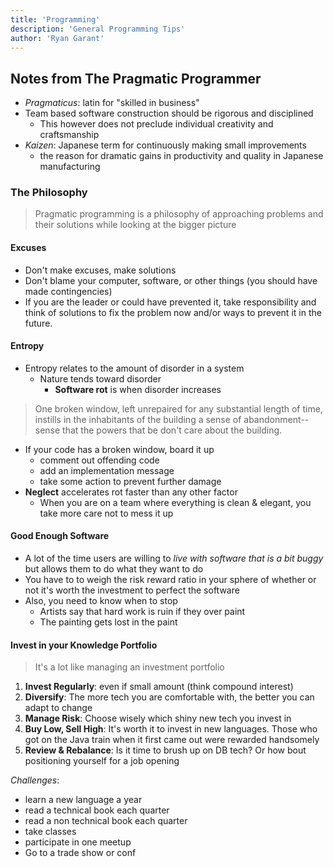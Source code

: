 ```yaml
---
title: 'Programming'
description: 'General Programming Tips'
author: 'Ryan Garant'
---
```


<article id="1">

## Notes from The Pragmatic Programmer

- _Pragmaticus_: latin for "skilled in business"
- Team based software construction should be rigorous and disciplined
  - This however does not preclude individual creativity and craftsmanship
- _Kaizen_: Japanese term for continuously making small improvements
  - the reason for dramatic gains in productivity and quality in Japanese manufacturing

### The Philosophy

> Pragmatic programming is a philosophy of approaching problems and their solutions while looking at the bigger picture

#### Excuses

- Don't make excuses, make solutions
- Don't blame your computer, software, or other things (you should have made contingencies)
- If you are the leader or could have prevented it, take responsibility and think of solutions to fix the problem now and/or ways to prevent it in the future.

#### Entropy

- Entropy relates to the amount of disorder in a system
  - Nature tends toward disorder
    - **Software rot** is when disorder increases

> One broken window, left unrepaired for any substantial length of time, instills in the inhabitants of the building a sense of abandonment--sense that the powers that be don't care about the building.

- If your code has a broken window, board it up
  - comment out offending code
  - add an implementation message
  - take some action to prevent further damage
- **Neglect** accelerates rot faster than any other factor
  - When you are on a team where everything is clean & elegant, you take more care not to mess it up

#### Good Enough Software

- A lot of the time users are willing to _live with software that is a bit buggy_ but allows them to do what they want to do
- You have to to weigh the risk reward ratio in your sphere of whether or not it's worth the investment to perfect the software
- Also, you need to know when to stop
  - Artists say that hard work is ruin if they over paint
  - The painting gets lost in the paint

#### Invest in your Knowledge Portfolio

> It's a lot like managing an investment portfolio

1. **Invest Regularly**: even if small amount (think compound interest)
2. **Diversify**: The more tech you are comfortable with, the better you can adapt to change
3. **Manage Risk**: Choose wisely which shiny new tech you invest in
4. **Buy Low, Sell High**: It's worth it to invest in new languages. Those who got on the Java train when it first came out were rewarded handsomely
5. **Review & Rebalance**: Is it time to brush up on DB tech? Or how bout positioning yourself for a job opening

_Challenges_:

- learn a new language a year
- read a technical book each quarter
- read a non technical book each quarter
- take classes
- participate in one meetup
- Go to a trade show or conf

</article>
